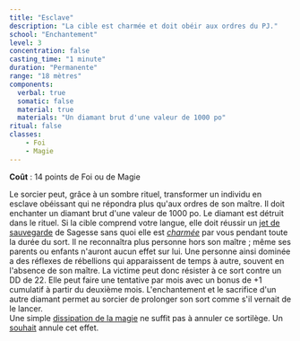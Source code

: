 ```yaml
---
title: "Esclave"
description: "La cible est charmée et doit obéir aux ordres du PJ."
school: "Enchantement"
level: 3
concentration: false
casting_time: "1 minute"
duration: "Permanente"
range: "18 mètres"
components:
  verbal: true
  somatic: false
  material: true
  materials: "Un diamant brut d'une valeur de 1000 po"
ritual: false
classes:
    - Foi
    - Magie
---
```

**Coût** : 14 points de Foi ou de Magie  

Le sorcier peut, grâce à un sombre rituel,  transformer un individu en esclave obéissant qui ne répondra plus qu'aux ordres de son maître. Il doit enchanter un diamant brut d'une valeur de 1000 po. Le diamant est détruit dans le rituel. Si la cible comprend votre langue, elle doit réussir un [jet de sauvegarde](/utiliser-les-caracteristiques/#jets-de-sauvegarde) de Sagesse sans quoi elle est [_charmée_](/gerer-la-sante-du-personnage/#charme) par vous pendant toute la durée du sort. Il ne reconnaîtra plus personne hors son maître ; même ses parents ou enfants n'auront aucun effet sur lui. Une personne ainsi dominée a des réflexes de rébellions qui apparaissent de temps à autre, souvent en l'absence de son maître. La victime peut donc résister à ce sort contre un DD de 22. Elle peut faire une tentative par mois avec un bonus de +1 cumulatif à partir du deuxième mois. L'enchantement et le sacrifice d'un autre diamant permet au sorcier de prolonger son sort comme s'il vernait de le lancer.  
Une simple [dissipation de la magie](/grimoire/dissipation-de-la-magie) ne suffit pas à annuler ce sortilège. Un [souhait](/grimoire/souhait) annule cet effet.   
